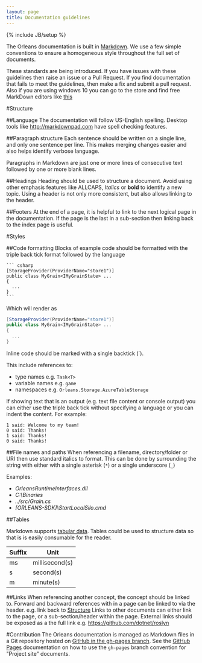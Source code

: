 ```yaml
---
layout: page
title: Documentation guidelines
---
```

{% include JB/setup %}

The Orleans documentation is built in [Markdown](https://help.github.com/articles/markdown-basics/). 
We use a few simple conventions to ensure a homogeneous style throughout the full set of documents.

These standards are being introduced.
If you have issues with these guidelines then raise an issue or a Pull Request.
If you find documentation that fails to meet the guidelines, then make a fix and submit a pull request. Also if you are using windows 10 you can go to the store and find free MarkDown editors like [this](https://www.microsoft.com/store/apps/9wzdncrdd2p3)

#Structure

##Language
The documentation will follow US-English spelling.
Desktop tools like http://markdownpad.com have spell checking features.

##Paragraph structure
Each sentence should be written on a single line, and only one sentence per line.
This makes merging changes easier and also helps identify verbose language.

Paragraphs in Markdown are just one or more lines of consecutive text followed by one or more blank lines.

##Headings
Heading should be used to structure a document.
Avoid using other emphasis features like ALLCAPS, *Italics* or **bold** to identify a new topic. 
Using a header is not only more consistent, but also allows linking to the header.

##Footers
At the end of a page, it is helpful to link to the next logical page in the documentation.
If the page is the last in a sub-section then linking back to the index page is useful. 

#Styles

##Code formatting
Blocks of example code should be formatted with the triple back tick format followed by the language

	``` csharp
	[StorageProvider(ProviderName="store1")]
	public class MyGrain<IMyGrainState> ...
	{
	  ...
	}
	```

Which will render as

``` csharp
[StorageProvider(ProviderName="store1")]
public class MyGrain<IMyGrainState> ...
{
  ...
}
```

Inline code should be marked with a single backtick (\`).

This include references to:

 * type names e.g. `Task<T>`
 * variable names e.g. `game`
 * namespaces e.g. `Orleans.Storage.AzureTableStorage`

If showing text that is an output (e.g. text file content or console output) you can either use the triple back tick without specifying a language or you can indent the content. For example:


	1 said: Welcome to my team!
	0 said: Thanks!
	1 said: Thanks!
	0 said: Thanks!

 

##File names and paths
When referencing a filename, directory/folder or URI then use standard italics to format. 
This can be done by surrounding the string with either with a single asterisk (`*`) or a single underscore (`_`) 

Examples:

* *OrleansRuntimeInterfaces.dll*
* *C:\Binaries*
* *../src/Grain.cs*
* *[ORLEANS-SDK]\StartLocalSilo.cmd*


##Tables

Markdown supports [tabular data](https://help.github.com/articles/github-flavored-markdown/#tables).
Tables could be used to structure data so that is is easily consumable for the reader.

Suffix |     Unit 
-------|-------------
ms     | millisecond(s)  
s      | second(s)  
m      | minute(s)    


##Links 
When referencing another concept, the concept should be linked to.
Forward and backward references with in a page can be linked to via the header. e.g. link back to [Structure](#structure)
Links to other documents can either link to the page, or a sub-section/header within the page. 
External links should be exposed as a the full link e.g. https://github.com/dotnet/roslyn



#Contribution
The Orleans documentation is managed as Markdown files in a Git repository hosted on [GitHub in the gh-pages branch](https://github.com/dotnet/orleans/tree/gh-pages).
See the [GitHub Pages](https://pages.github.com/) documentation on how to use the `gh-pages` branch convention for "Project site" documents.